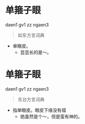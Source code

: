 # 单箍子眼
daen1 gv1 zz ngaen3
> 如东方言词典
- 单眼皮。
  - 芸芸长的是～。

# 单箍子眼
daen1 gv1 zz ngaen3
> 东台方言词典
- 指单眼皮。眼皮下缘没有褶
  - 她虽然是个～，但是蛮有神的。
